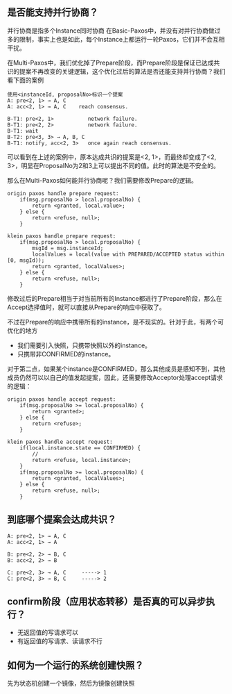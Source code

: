 
## 是否能支持并行协商？
并行协商是指多个Instance同时协商
在Basic-Paxos中，并没有对并行协商做过多的限制，事实上也是如此，每个Instance上都运行一轮Paxos，它们并不会互相干扰。

在Multi-Paxos中，我们优化掉了Prepare阶段，而Prepare阶段是保证已达成共识的提案不再改变的关键逻辑，这个优化过后的算法是否还能支持并行协商？我们看下面的案例

```
使用<instanceId, proposalNo>标识一个提案
A: pre<2, 1> → A, C
A: acc<2, 1> → A, C    reach consensus.

B-T1: pre<2, 1>           network failure.
B-T1: pre<2, 2>           network failure.
B-T1: wait
B-T2: pre<3, 3> → A, B, C
B-T1: notify, acc<2, 3>   once again reach consensus.
```
可以看到在上述的案例中，原本达成共识的提案是<2, 1>，而最终却变成了<2, 3>，明显在ProposalNo为2和3上可以提出不同的值。此时的算法是不安全的。

那么在Multi-Paxos如何能并行协商呢？我们需要修改Prepare的逻辑。

```
origin paxos handle prepare request:
    if(msg.proposalNo > local.proposalNo) {
        return <granted, local.value>;
    } else {
        return <refuse, null>;
    }

klein paxos handle prepare request:
    if(msg.proposalNo > local.proposalNo) {
        msgId = msg.instanceId;
        localValues = local(value with PREPARED/ACCEPTED status within [0, msgId)); 
        return <granted, localValues>;
    } else {
        return <refuse, null>;
    }
```
修改过后的Prepare相当于对当前所有的Instance都进行了Prepare阶段，那么在Accept选择值时，就可以直接从Prepare的响应中获取了。

不过在Prepare的响应中携带所有的instance，是不现实的。针对于此，有两个可优化的地方
- 我们需要引入快照，只携带快照以外的instance。
- 只携带非CONFIRMED的instance。

对于第二点，如果某个instance是CONFIRMED，那么其他成员是感知不到，其他成员仍然可以以自己的值发起提案，因此，还需要修改Acceptor处理accept请求的逻辑：
```
origin paxos handle accept request:
    if(msg.proposalNo >= local.proposalNo) {
        return <granted>;
    } else {
        return <refuse>;
    }

klein paxos handle accept request:
    if(local.instance.state == CONFIRMED) {
        // 
        return <refuse, local.instance>;
    }
    if(msg.proposalNo >= local.proposalNo) {
        return <granted, localValues>;
    } else {
        return <refuse, null>;
    }

```

## 到底哪个提案会达成共识？
```
A: pre<2, 1> → A, C
A: acc<2, 1> → A

B: pre<2, 2> → B, C
B: acc<2, 2> → B

C: pre<2, 3> → A, C     -----> 1
C: pre<2, 3> → B, C     -----> 2
```

## confirm阶段（应用状态转移）是否真的可以异步执行？
- 无返回值的写请求可以
- 有返回值的写请求、读请求不行


## 如何为一个运行的系统创建快照？
先为状态机创建一个镜像，然后为镜像创建快照
